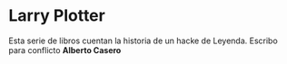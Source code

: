 # Larry Plotter

Esta serie de libros cuentan la historia de un hacke de Leyenda. 
Escribo para conflicto
**Alberto Casero**
